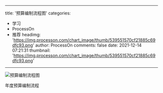 
---
title: '预算编制流程图'
categories: 
 - 学习
 - ProcessOn
 - 推荐
headimg: 'https://img.processon.com/chart_image/thumb/539551570cf21885c69dfc93.png'
author: ProcessOn
comments: false
date: 2021-12-14 07:21:31
thumbnail: 'https://img.processon.com/chart_image/thumb/539551570cf21885c69dfc93.png'
---

<div>   
<img class="thumb" alt="预算编制流程图" src="https://img.processon.com/chart_image/thumb/539551570cf21885c69dfc93.png" referrerpolicy="no-referrer">
<p>年度预算编制流程</p>  
</div>
            